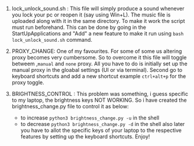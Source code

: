 1. lock_unlock_sound.sh : This file will simply produce a sound whenever you lock your pc or reopen it (say using Win+L). The music file is uploaded along with it in the same directory. To make it work the script must run beforehand. This can be done by going in the StartUpApplications and "Add" a new feature to make it run using
 `bash lock_unlock_sound.sh` command.

2. PROXY_CHANGE: One of my favourites. For some of some us altering proxy becomes very cumbersome. So to overcome it this file will toggle betweem ,`manual` and `none` proxy. All you have to do is initially set up the manual proxy in the gloabal settings (UI or via terminal). Second go to keyboard shortcuts and add a new shortcut example `ctrl+alt+p` for the proxy toggle.

3. BRIGHTNESS_CONTROL : This problem was something, i guess specific to my laptop, the brightness keys NOT WORKING. So i have created the brightness_change.py file to control it as below:
	* to increase `python3 brightness_change.py -u` in the shell
	* to decrease `python3 brightness_change.py -d` in the shell
also later you have to allot the specific keys of your laptop to the respective features by setting up the keyboard shortcuts. Enjoy!
